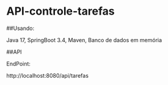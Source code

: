 # API-controle-tarefas

##Usando:

Java 17,
SpringBoot 3.4,
Maven,
Banco de dados em memória

##API

EndPoint:

http://localhost:8080/api/tarefas

